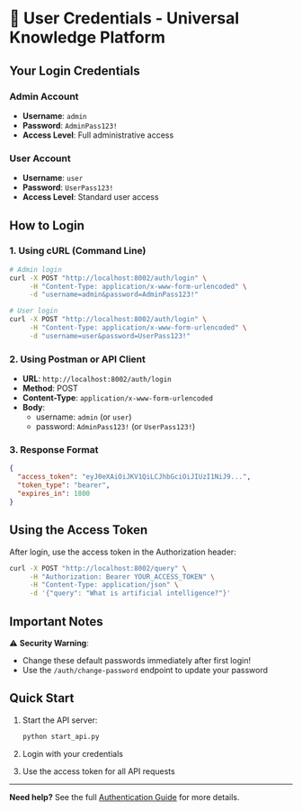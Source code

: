 # 🔐 User Credentials - Universal Knowledge Platform

## Your Login Credentials

### Admin Account
- **Username**: `admin`
- **Password**: `AdminPass123!`
- **Access Level**: Full administrative access

### User Account  
- **Username**: `user`
- **Password**: `UserPass123!`
- **Access Level**: Standard user access

## How to Login

### 1. Using cURL (Command Line)
```bash
# Admin login
curl -X POST "http://localhost:8002/auth/login" \
     -H "Content-Type: application/x-www-form-urlencoded" \
     -d "username=admin&password=AdminPass123!"

# User login
curl -X POST "http://localhost:8002/auth/login" \
     -H "Content-Type: application/x-www-form-urlencoded" \
     -d "username=user&password=UserPass123!"
```

### 2. Using Postman or API Client
- **URL**: `http://localhost:8002/auth/login`
- **Method**: POST
- **Content-Type**: `application/x-www-form-urlencoded`
- **Body**: 
  - username: `admin` (or `user`)
  - password: `AdminPass123!` (or `UserPass123!`)

### 3. Response Format
```json
{
  "access_token": "eyJ0eXAiOiJKV1QiLCJhbGciOiJIUzI1NiJ9...",
  "token_type": "bearer",
  "expires_in": 1800
}
```

## Using the Access Token

After login, use the access token in the Authorization header:

```bash
curl -X POST "http://localhost:8002/query" \
     -H "Authorization: Bearer YOUR_ACCESS_TOKEN" \
     -H "Content-Type: application/json" \
     -d '{"query": "What is artificial intelligence?"}'
```

## Important Notes

⚠️ **Security Warning**: 
- Change these default passwords immediately after first login!
- Use the `/auth/change-password` endpoint to update your password

## Quick Start

1. Start the API server:
   ```bash
   python start_api.py
   ```

2. Login with your credentials

3. Use the access token for all API requests

---

**Need help?** See the full [Authentication Guide](AUTHENTICATION_GUIDE.md) for more details. 